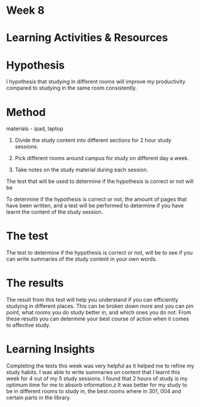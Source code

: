 # Week 8



# Learning Activities & Resources



# Hypothesis

I hypothesis that studying in different rooms will improve my productivity compared to studying in the same room consistently.

# Method
 materials - ipad, laptop

1. Divide the study content into different sections for 2 hour study sessions.

2. Pick different rooms around campus for study on different day a week.

3. Take notes on the study material during each session.

The test that will be used to determine if the hypothesis is correct or not will be

To determine if the hypothesis is correct or not, the amount of pages that have been written, and a test will be performed to determine if you have learnt the content of the study session.

# The test

The test to determine if the hypothesis is correct or not, will be to see if you can write summaries of the study content in your own words.


# The results

The result from this test will help you understand if you can efficiently studying in different places. This can be broken down more and you can pin point, what rooms you do study better in, and which ones you do not. From these results you can determine your best course of action when it comes to affective study.

# Learning Insights
Completing the tests this week was very helpful as it helped me to refine my study habits. I was able to write summaries on content that I learnt this week for 4 out of my 5 study sessions. I found that 2 hours of study is my optimum time for me to absorb information.z It was better for my study to be in different rooms to study in, the best rooms where in 301, 004 and certain parts in the library.



